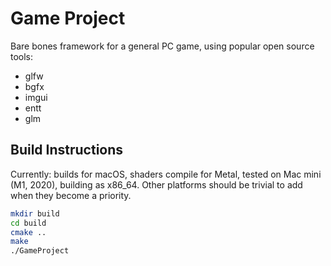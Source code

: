 # Game Project

Bare bones framework for a general PC game, using popular open source tools:
- glfw
- bgfx
- imgui
- entt
- glm

## Build Instructions
Currently: builds for macOS, shaders compile for Metal, tested on Mac mini (M1, 2020), building as x86_64. Other platforms should be trivial to add when they become a priority.

```bash
mkdir build
cd build
cmake ..
make
./GameProject

```
